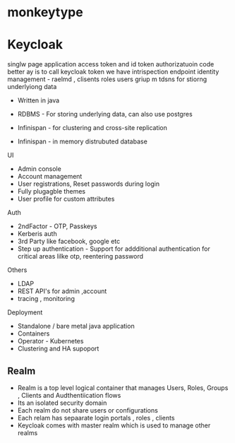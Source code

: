 monkeytype
==========

# Keycloak

singlw page application access token and id token authorizatuoin code better ay is to call keycloak token we have intrispection endpoint 
identity management - raelmd , clisents roles users griup m tdsns for stiorng underlyiong data

- Written in java

- RDBMS - For storing underlying data, can also use postgres
- Infinispan - for clustering and cross-site replication
- Infinispan - in memory distrubuted database

UI
- Admin console
- Account management
- User registrations, Reset passwords during login
- Fully plugagble themes
- User profile for custom attributes

Auth
- 2ndFactor - OTP, Passkeys
- Kerberis auth
- 3rd Party like facebook, google etc
- Step up authentication - Support for addditional authentication for critical areas lilke otp, reentering password 

Others
- LDAP
- REST API's for admin ,account
- tracing , monitoring

Deployment
- Standalone / bare metal java application
- Containers 
- Operator - Kubernetes
- Clustering and HA supoport


## Realm

- Realm is a top level logical container that manages Users, Roles, Groups , Clients and Audthentiication flows
- Its an isolated security domain 
- Each realm do not share users or configurations
- Each relam has sepaarate login portals , roles , clients
- Keycloak comes with master realm which is used to manage other realms

